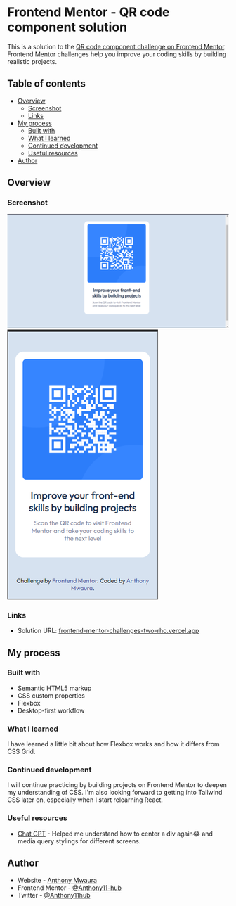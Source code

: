 # Frontend Mentor - QR code component solution

This is a solution to the [QR code component challenge on Frontend Mentor](https://www.frontendmentor.io/challenges/qr-code-component-iux_sIO_H). Frontend Mentor challenges help you improve your coding skills by building realistic projects.

## Table of contents

- [Overview](#overview)
  - [Screenshot](#screenshot)
  - [Links](#links)
- [My process](#my-process)
  - [Built with](#built-with)
  - [What I learned](#what-i-learned)
  - [Continued development](#continued-development)
  - [Useful resources](#useful-resources)
- [Author](#author)

## Overview

### Screenshot

![](Screenshot.png)
![](screenshot-2.png)

### Links

- Solution URL: [frontend-mentor-challenges-two-rho.vercel.app](https://frontend-mentor-challenges-two-rho.vercel.app/)

## My process

### Built with

- Semantic HTML5 markup
- CSS custom properties
- Flexbox
- Desktop-first workflow

### What I learned

I have learned a little bit about how Flexbox works and how it differs from CSS Grid.

### Continued development

I will continue practicing by building projects on Frontend Mentor to deepen my understanding of CSS. I'm also looking forward to getting into Tailwind CSS later on, especially when I start relearning React.

### Useful resources

- [Chat GPT](https://chat.openai.com/) - Helped me understand how to center a div again😂 and media query stylings for different screens.

## Author

- Website - [Anthony Mwaura](https://github.com/Anthony11-hub)
- Frontend Mentor - [@Anthony11-hub](https://www.frontendmentor.io/profile/Anthony11-hub)
- Twitter - [@Anthony11hub](https://www.twitter.com/Anthony11hub)
